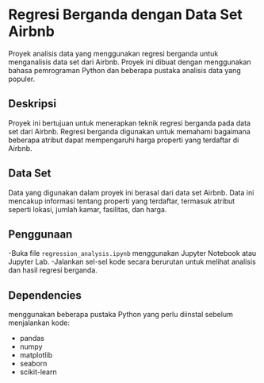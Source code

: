 # Regresi Berganda dengan Data Set Airbnb

Proyek analisis data yang menggunakan regresi berganda untuk menganalisis data set dari Airbnb. Proyek ini dibuat dengan menggunakan bahasa pemrograman Python dan beberapa pustaka analisis data yang populer.

## Deskripsi

Proyek ini bertujuan untuk menerapkan teknik regresi berganda pada data set dari Airbnb. Regresi berganda digunakan untuk memahami bagaimana beberapa atribut dapat mempengaruhi harga properti yang terdaftar di Airbnb.

## Data Set

Data yang digunakan dalam proyek ini berasal dari data set Airbnb. Data ini mencakup informasi tentang properti yang terdaftar, termasuk atribut seperti lokasi, jumlah kamar, fasilitas, dan harga.

## Penggunaan

-Buka file `regression_analysis.ipynb` menggunakan Jupyter Notebook atau Jupyter Lab.
-Jalankan sel-sel kode secara berurutan untuk melihat analisis dan hasil regresi berganda.

## Dependencies

menggunakan beberapa pustaka Python yang perlu diinstal sebelum menjalankan kode:

- pandas
- numpy
- matplotlib
- seaborn
- scikit-learn
